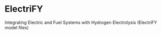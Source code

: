 # ElectriFY
Integrating Electric and Fuel Systems with Hydrogen Electrolysis (ElectriFY model files)
